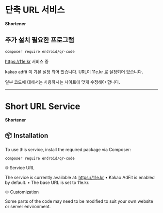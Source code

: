 # 단축 URL 서비스
**Shortener**

## 추가 설치 필요한 프로그램 <br/>
```bash
composer require endroid/qr-code
```
<p/>
<a href=https://11e.kr/>https://11e.kr</a> 서비스 중

kakao adfit 이 기본 설정 되어 있습니다. 
URL이 11e.kr 로 설정되어 있습니다. 

일부 코드에 대해서는 사용하시는 사이트에 맞게 수정해야 합니다.

---
# Short URL Service  
**Shortener**

## 📦 Installation

To use this service, install the required package via Composer:

```bash
composer require endroid/qr-code
```

🌐 Service URL

The service is currently available at: https://11e.kr
	•	Kakao AdFit is enabled by default.
	•	The base URL is set to 11e.kr.

⚙️ Customization

Some parts of the code may need to be modified to suit your own website or server environment.

